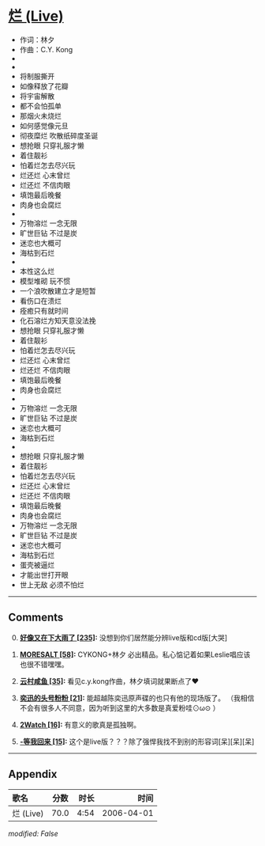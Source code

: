 # [烂 (Live)](https://music.163.com/song?id=65843)

* 作词：林夕
* 作曲：C.Y. Kong
*
*
* 将制服撕开
* 如像释放了花瓣
* 将宇宙解散
* 都不会怕孤单
* 那烟火未烧烂
* 如何感觉像元旦
* 彻夜糜烂 吹散纸碎度圣诞
* 想抢眼 只穿礼服才懒
* 着住靓衫
* 怕着烂怎去尽兴玩
* 烂还烂 心末曾烂
* 烂还烂 不信肉眼
* 填饱最后晚餐
* 肉身也会腐烂
* 
* 万物溶烂 一念无限
* 旷世巨钻 不过是炭
* 迷恋也大概可
* 海枯到石烂
* 
* 本性这么烂
* 模型堆砌 玩不惯
* 一个浪吹散建立才是短暂
* 看伤口在溃烂
* 痊癒只有就时间
* 化石溶烂方知天意没法挽
* 想抢眼 只穿礼服才懒
* 着住靓衫
* 怕着烂怎去尽兴玩
* 烂还烂 心末曾烂
* 烂还烂 不信肉眼
* 填饱最后晚餐
* 肉身也会腐烂
* 
* 万物溶烂 一念无限
* 旷世巨钻 不过是炭
* 迷恋也大概可
* 海枯到石烂
* 
* 想抢眼 只穿礼服才懒
* 着住靓衫
* 怕着烂怎去尽兴玩
* 烂还烂 心末曾烂
* 烂还烂 不信肉眼
* 填饱最后晚餐
* 肉身也会腐烂
* 万物溶烂 一念无限
* 旷世巨钻 不过是炭
* 迷恋也大概可
* 海枯到石烂
* 蛋壳被逼烂
* 才能出世打开眼
* 世上无敌 必须不怕烂


---

## Comments
0. **[好像又在下大雨了 \[235\]](https://music.163.com/#/user/home?id=136574630):** 没想到你们居然能分辨live版和cd版[大哭]

1. **[MORESALT \[58\]](https://music.163.com/#/user/home?id=355956128):** CYKONG+林夕 必出精品。私心惦记着如果Leslie唱应该也很不错嘿嘿。

2. **[云村咸鱼 \[35\]](https://music.163.com/#/user/home?id=387709401):** 看见c.y.kong作曲，林夕填词就果断点了♥️

3. **[奕迅的头号粉粉 \[21\]](https://music.163.com/#/user/home?id=325793009):** 能超越陈奕迅原声碟的也只有他的现场版了。 （我相信不会有很多人不同意，因为听到这里的大多数是真爱粉哇⊙ω⊙ ）

4. **[2Watch \[16\]](https://music.163.com/#/user/home?id=316666187):** 有意义的歌真是孤独啊。

5. **[-等我回来 \[15\]](https://music.163.com/#/user/home?id=275336332):** 这个是live版？？？除了强悍我找不到别的形容词[呆][呆][呆]



---

## Appendix

|歌名|分数|时长|时间|
|:---|:---:|---:|---:|
|烂 (Live)|70.0|4:54|2006-04-01

*modified: False*